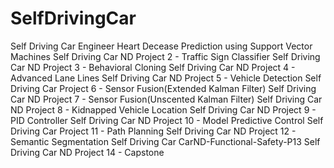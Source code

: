 # SelfDrivingCar
Self Driving Car Engineer
Heart Decease Prediction using Support Vector Machines
Self Driving Car ND Project 2 - Traffic Sign Classifier
Self Driving Car ND Project 3 - Behavioral Cloning
Self Driving Car ND Project 4 - Advanced Lane Lines
Self Driving Car ND Project 5 - Vehicle Detection
Self Driving Car Project 6 - Sensor Fusion(Extended Kalman Filter)
Self Driving Car ND Project 7 - Sensor Fusion(Unscented Kalman Filter)
Self Driving Car ND Project 8 - Kidnapped Vehicle Location
Self Driving Car ND Project 9 - PID Controller
Self Driving Car ND Project 10 - Model Predictive Control
Self Driving Car Project 11 - Path Planning
Self Driving Car ND Project 12 - Semantic Segmentation
Self Driving Car CarND-Functional-Safety-P13
Self Driving Car ND Project 14 - Capstone
